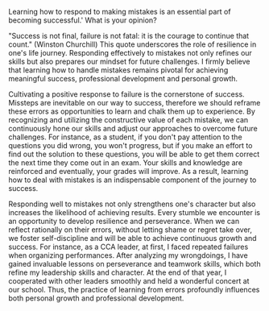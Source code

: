 Learning how to respond to making mistakes is an essential part of becoming successful.' What is your opinion?
 
"Success is not final, failure is not fatal: it is the courage to continue that count." (Winston Churchill) This quote underscores the role of resilience in one's life journey. Responding effectively to mistakes not only refines our skills but also prepares our mindset for future challenges. I firmly believe that learning how to handle mistakes remains pivotal for achieving meaningful success, professional development and personal growth.
 
Cultivating a positive response to failure is the cornerstone of success. Missteps are inevitable on our way to success, therefore we should reframe these errors as opportunities to learn and chalk them up to experience. By recognizing and utilizing the constructive value of each mistake, we can continuously hone our skills and adjust our approaches to overcome future challenges. For instance, as a student, if you don't pay attention to the questions you did wrong, you won't progress, but if you make an effort to find out the solution to these questions, you will be able to get them correct the next time they come out in an exam. Your skills and knowledge are reinforced and eventually, your grades will improve. As a result, learning how to deal with mistakes is an indispensable component of the journey to success.
 
Responding well to mistakes not only strengthens one's character but also increases the likelihood of achieving results. Every stumble we encounter is an opportunity to develop resilience and perseverance. When we can reflect rationally on their errors, without letting shame or regret take over, we foster self-discipline and will be able to achieve continuous growth and success. For instance, as a CCA leader, at first, I faced repeated failures when organizing performances. After analyzing my wrongdoings, I have gained invaluable lessons on perseverance and teamwork skills, which both refine my leadership skills and character. At the end of that year, I cooperated with other leaders smoothly and held a wonderful concert at our school. Thus, the practice of learning from errors profoundly influences both personal growth and professional development.
 
